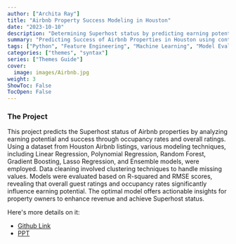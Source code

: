 ```yaml
---
author: ["Archita Ray"]
title: "Airbnb Property Success Modeling in Houston"
date: "2023-10-10"
description: "Determining Superhost status by predicting earning potential of Houston Airbnb properties"
summary: "Predicting Success of Airbnb Properties in Houston using controllable & uncontrollable features"
tags: ["Python", "Feature Engineering", "Machine Learning", "Model Evaluation", "Excel", "Statistical Modelling", "Data Preprocessing", ,"NumPy","Pandas","NLP"]
categories: ["themes", "syntax"]
series: ["Themes Guide"]
cover:
  image: images/Airbnb.jpg
weight: 3
ShowToc: False
TocOpen: False
---
```


### The Project

This project predicts the Superhost status of Airbnb properties by analyzing earning potential and success through occupancy rates and overall ratings. Using a dataset from Houston Airbnb listings, various modeling techniques, including Linear Regression, Polynomial Regression, Random Forest, Gradient Boosting, Lasso Regression, and Ensemble models, were employed. Data cleaning involved clustering techniques to handle missing values. Models were evaluated based on R-squared and RMSE scores, revealing that overall guest ratings and occupancy rates significantly influence earning potential. The optimal model offers actionable insights for property owners to enhance revenue and achieve Superhost status.


Here's more details on it:
- [Github Link](https://github.com/archita612/AirBnB_Superhost)
- [PPT](https://github.com/archita612/AirBnB_Superhost/blob/main/AirBnB_Houston.pptx)